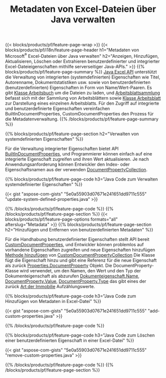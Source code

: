 ﻿---
title: Metadaten von Excel-Dateien über Java verwalten
url: /de/java/metadata/
description: Metadaten von Excel-Dateien mit nur wenigen Java-Codezeilen anzeigen, hinzufügen, bearbeiten, entfernen oder extrahieren
---
{{< blocks/products/pf/feature-page-wrap >}}
{{< blocks/products/pf/i18n/feature-page-header h1="Metadaten von Microsoft<sup>&reg;</sup> Excel-Dateien über Java verwalten" h2="Anzeigen, Hinzufügen, Aktualisieren, Löschen oder Extrahieren benutzerdefinierter und integrierter Excel-Dateieigenschaften mithilfe serverseitiger Java-APIs." >}}
{{% blocks/products/pf/feature-page-summary %}}
[Java Excel API](/cells/java/) unterstützt die Verwaltung von integrierten (systemdefinierten) Eigenschaften wie Titel, Autorenname, Dokumentstatistiken usw. sowie von benutzerdefinierten (benutzerdefinierten) Eigenschaften in Form von Name/Wert-Paaren. Es gibt [Klasse Arbeitsbuch](https://apireference.aspose.com/cells/java/com.aspose.cells/Workbook) um die Dateien zu laden, und [Arbeitsblattsammlung](https://apireference.aspose.com/cells/java/com.aspose.cells/WorksheetCollection) befasst sich mit der Sammlung von Arbeitsblättern sowie [Klasse Arbeitsblatt](https://apireference.aspose.com/cells/java/com.aspose.cells/Worksheet) zur Darstellung eines einzelnen Arbeitsblatts. Für den Zugriff auf integrierte und benutzerdefinierte Eigenschaften vereinfachen BuiltInDocumentProperties, CustomDocumentProperties den Prozess für die Metadatenverwaltung. 
{{% /blocks/products/pf/feature-page-summary %}}

{{% blocks/products/pf/feature-page-section h2="Verwalten von systemdefinierten Eigenschaften" %}}

Für die Verwaltung integrierter Eigenschaften bietet API [BuiltInDocumentProperties](https://apireference.aspose.com/cells/java/com.aspose.cells/worksheetcollection#BuiltInDocumentProperties), und Programmierer können einfach auf eine integrierte Eigenschaft zugreifen und ihren Wert aktualisieren. Je nach Anwendungsanforderung können Entwickler den Index- oder Eigenschaftsnamen aus der verwenden [DocumentPropertyCollection](https://apireference.aspose.com/cells/java/com.aspose.cells/DocumentPropertyCollection). 

{{% blocks/products/pf/feature-page-code h3="Java Code zum Verwalten systemdefinierter Eigenschaften" %}}

{{< gist "aspose-com-gists" "5e0a55903d07671e241651dd9711c555" "update-system-defined-properties.java" >}}

{{% /blocks/products/pf/feature-page-code %}}
{{% /blocks/products/pf/feature-page-section %}}
{{< blocks/products/pf/feature-page-options formats="all" afterslug="Metadata" >}}
{{% blocks/products/pf/feature-page-section h2="Hinzufügen und Entfernen von benutzerdefinierten Metadaten" %}}

Für die Handhabung benutzerdefinierter Eigenschaften stellt API bereit [CustomDocumentProperties](https://apireference.aspose.com/cells/java/com.aspose.cells/worksheetcollection#CustomDocumentProperties), und Entwickler können problemlos auf vorhandene Eigenschaften zugreifen und neue Eigenschaften hinzufügen [Methode hinzufügen](https://apireference.aspose.com/cells/java/com.aspose.cells/customdocumentpropertycollection#add(java.lang.String,%20boolean)) von [CustomDocumentPropertyCollection](https://apireference.aspose.com/cells/java/com.aspose.cells/CustomDocumentPropertyCollection) Die Klasse fügt die Eigenschaft hinzu und gibt eine Referenz für die neue Eigenschaft als zurück [Properties.DocumentProperty](https://apireference.aspose.com/cells/java/com.aspose.cells/DocumentProperty) Objekt. Die DocumentProperty-Klasse wird verwendet, um den Namen, den Wert und den Typ der Dokumenteigenschaft als abzurufen [Dokumenteigenschaft.Name](https://apireference.aspose.com/cells/java/com.aspose.cells/documentproperty#Name), [DocumentProperty.Value](https://apireference.aspose.com/cells/java/com.aspose.cells/documentproperty#Value),  [DocumentProperty.Type](https://apireference.aspose.com/cells/java/com.aspose.cells/documentproperty#Type) das gibt eines der zurück [Art der Immobilie](https://apireference.aspose.com/cells/java/com.aspose.cells/PropertyType) Aufzählungswerte. 
 
{{% blocks/products/pf/feature-page-code h3="Java Code zum Hinzufügen von Metadaten in Excel-Datei" %}}

{{< gist "aspose-com-gists" "5e0a55903d07671e241651dd9711c555" "add-custom-properties.java" >}}

{{% /blocks/products/pf/feature-page-code %}}


{{% blocks/products/pf/feature-page-code h3="Java Code zum Löschen einer benutzerdefinierten Eigenschaft in einer Excel-Datei" %}}

{{< gist "aspose-com-gists" "5e0a55903d07671e241651dd9711c555" "remove-custom-properties.java" >}}

{{% /blocks/products/pf/feature-page-code %}}
{{% /blocks/products/pf/feature-page-section %}}
